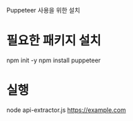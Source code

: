 Puppeteer 사용을 위한 설치
# 필요한 패키지 설치
npm init -y
npm install puppeteer

# 실행
node api-extractor.js https://example.com